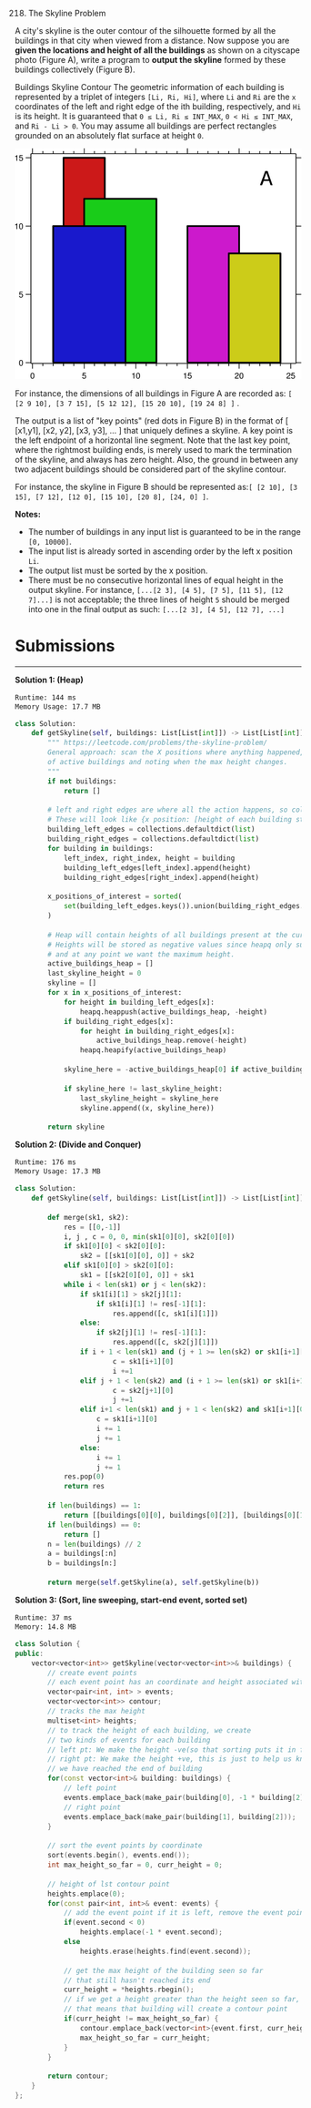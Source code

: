 218. The Skyline Problem

A city's skyline is the outer contour of the silhouette formed by all the buildings in that city when viewed from a distance. Now suppose you are **given the locations and height of all the buildings** as shown on a cityscape photo (Figure A), write a program to **output the skyline** formed by these buildings collectively (Figure B).

Buildings Skyline Contour
The geometric information of each building is represented by a triplet of integers `[Li, Ri, Hi]`, where `Li` and `Ri` are the `x` coordinates of the left and right edge of the ith building, respectively, and `Hi` is its height. It is guaranteed that `0 ≤ Li, Ri ≤ INT_MAX`, `0 < Hi ≤ INT_MAX`, and `Ri - Li > 0`. You may assume all buildings are perfect rectangles grounded on an absolutely flat surface at height `0`.

![718_skyline1.png](img/718_skyline1.png)

For instance, the dimensions of all buildings in Figure A are recorded as: `[ [2 9 10], [3 7 15], [5 12 12], [15 20 10], [19 24 8] ]` .

The output is a list of "key points" (red dots in Figure B) in the format of [ [x1,y1], [x2, y2], [x3, y3], ... ] that uniquely defines a skyline. A key point is the left endpoint of a horizontal line segment. Note that the last key point, where the rightmost building ends, is merely used to mark the termination of the skyline, and always has zero height. Also, the ground in between any two adjacent buildings should be considered part of the skyline contour.

For instance, the skyline in Figure B should be represented as:`[ [2 10], [3 15], [7 12], [12 0], [15 10], [20 8], [24, 0] ]`.

**Notes:**

* The number of buildings in any input list is guaranteed to be in the range `[0, 10000]`.
* The input list is already sorted in ascending order by the left x position `Li`.
* The output list must be sorted by the x position.
* There must be no consecutive horizontal lines of equal height in the output skyline. For instance, `[...[2 3], [4 5], [7 5], [11 5], [12 7]...]` is not acceptable; the three lines of height `5` should be merged into one in the final output as such: `[...[2 3], [4 5], [12 7], ...]`

# Submissions
---
**Solution 1: (Heap)**
```
Runtime: 144 ms
Memory Usage: 17.7 MB
```
```python
class Solution:
    def getSkyline(self, buildings: List[List[int]]) -> List[List[int]]:
        """ https://leetcode.com/problems/the-skyline-problem/
        General approach: scan the X positions where anything happened, maintaining a heap
        of active buildings and noting when the max height changes.
        """
        if not buildings:
            return []

        # left and right edges are where all the action happens, so collect these.
        # These will look like {x position: [height of each building starting or ending here]}
        building_left_edges = collections.defaultdict(list)
        building_right_edges = collections.defaultdict(list)
        for building in buildings:
            left_index, right_index, height = building
            building_left_edges[left_index].append(height)
            building_right_edges[right_index].append(height)

        x_positions_of_interest = sorted(
            set(building_left_edges.keys()).union(building_right_edges.keys())
        )

        # Heap will contain heights of all buildings present at the current x value.
        # Heights will be stored as negative values since heapq only supports min heaps,
        # and at any point we want the maximum height.
        active_buildings_heap = []
        last_skyline_height = 0
        skyline = []
        for x in x_positions_of_interest:
            for height in building_left_edges[x]:
                heapq.heappush(active_buildings_heap, -height)
            if building_right_edges[x]:
                for height in building_right_edges[x]:
                    active_buildings_heap.remove(-height)
                heapq.heapify(active_buildings_heap)

            skyline_here = -active_buildings_heap[0] if active_buildings_heap else 0

            if skyline_here != last_skyline_height:
                last_skyline_height = skyline_here
                skyline.append((x, skyline_here))

        return skyline
```

**Solution 2: (Divide and Conquer)**
```
Runtime: 176 ms
Memory Usage: 17.3 MB
```
```python
class Solution:
    def getSkyline(self, buildings: List[List[int]]) -> List[List[int]]:
        
        def merge(sk1, sk2):
            res = [[0,-1]]
            i, j , c = 0, 0, min(sk1[0][0], sk2[0][0])
            if sk1[0][0] < sk2[0][0]:
                sk2 = [[sk1[0][0], 0]] + sk2
            elif sk1[0][0] > sk2[0][0]:
                sk1 = [[sk2[0][0], 0]] + sk1
            while i < len(sk1) or j < len(sk2):
                if sk1[i][1] > sk2[j][1]:
                    if sk1[i][1] != res[-1][1]:
                        res.append([c, sk1[i][1]])
                else:
                    if sk2[j][1] != res[-1][1]:
                        res.append([c, sk2[j][1]])
                if i + 1 < len(sk1) and (j + 1 >= len(sk2) or sk1[i+1][0] < sk2[j+1][0] ): 
                        c = sk1[i+1][0]
                        i +=1
                elif j + 1 < len(sk2) and (i + 1 >= len(sk1) or sk1[i+1][0] > sk2[j+1][0]):
                        c = sk2[j+1][0]
                        j +=1
                elif i+1 < len(sk1) and j + 1 < len(sk2) and sk1[i+1][0] == sk2[j+1][0]:
                    c = sk1[i+1][0]
                    i += 1
                    j += 1
                else:
                    i += 1
                    j += 1
            res.pop(0)
            return res
        
        if len(buildings) == 1:
            return [[buildings[0][0], buildings[0][2]], [buildings[0][1], 0]]
        if len(buildings) == 0:
            return []
        n = len(buildings) // 2
        a = buildings[:n]
        b = buildings[n:]

        return merge(self.getSkyline(a), self.getSkyline(b))
```

**Solution 3: (Sort, line sweeping, start-end event, sorted set)**
```
Runtime: 37 ms
Memory: 14.8 MB
```
```c++
class Solution {
public:
    vector<vector<int>> getSkyline(vector<vector<int>>& buildings) {
        // create event points
        // each event point has an coordinate and height associated with it
        vector<pair<int, int> > events;
        vector<vector<int>> contour;
        // tracks the max height 
        multiset<int> heights;
        // to track the height of each building, we create
        // two kinds of events for each building
        // left pt: We make the height -ve(so that sorting puts it in front)
        // right pt: We make the height +ve, this is just to help us know 
        // we have reached the end of building
        for(const vector<int>& building: buildings) {
            // left point
            events.emplace_back(make_pair(building[0], -1 * building[2]));
            // right point
            events.emplace_back(make_pair(building[1], building[2]));
        }
        
        // sort the event points by coordinate
        sort(events.begin(), events.end());
        int max_height_so_far = 0, curr_height = 0;
        
        // height of lst contour point
        heights.emplace(0);
        for(const pair<int, int>& event: events) {
            // add the event point if it is left, remove the event point if right
            if(event.second < 0)
                heights.emplace(-1 * event.second);
            else
                heights.erase(heights.find(event.second));
            
            // get the max height of the building seen so far
            // that still hasn't reached its end
            curr_height = *heights.rbegin();
            // if we get a height greater than the height seen so far,
            // that means that building will create a contour point
            if(curr_height != max_height_so_far) {
                contour.emplace_back(vector<int>{event.first, curr_height});
                max_height_so_far = curr_height;
            }
        }
        
        return contour;
    }
};
```
